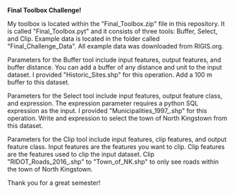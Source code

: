 **Final Toolbox Challenge!**

My toolbox is located within the "Final_Toolbox.zip" file in this repository. It is called "Final_Toolbox.pyt" and it consists of three tools: Buffer, Select, and Clip. Example data is located in the folder called "Final_Challenge_Data". All example data was downloaded from RIGIS.org. 

Parameters for the Buffer tool include input features, output features, and buffer distance. You can add a buffer of any distance and unit to the input dataset. I provided "Historic_Sites.shp" for this operation. Add a 100 m buffer to this dataset. 

Parameters for the Select tool include input features, output feature class, and expression. The expression parameter requires a python SQL expression as the input. I provided "Municipalities_1997_.shp" for this operation. Write and expression to select the town of North Kingstown from this dataset.  

Parameters for the Clip tool include input features, clip features, and output feature class. Input features are the features you want to clip. Clip features are the features used to clip the input dataset. Clip "RIDOT_Roads_2016_.shp" to "Town_of_NK.shp" to only see roads within the town of North Kingstown.

Thank you for a great semester!
